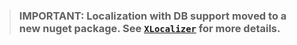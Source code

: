 > ### IMPORTANT: Localization with DB support moved to a new nuget package. See [`XLocalizer`](../XLocalizer/index.md) for more details.

